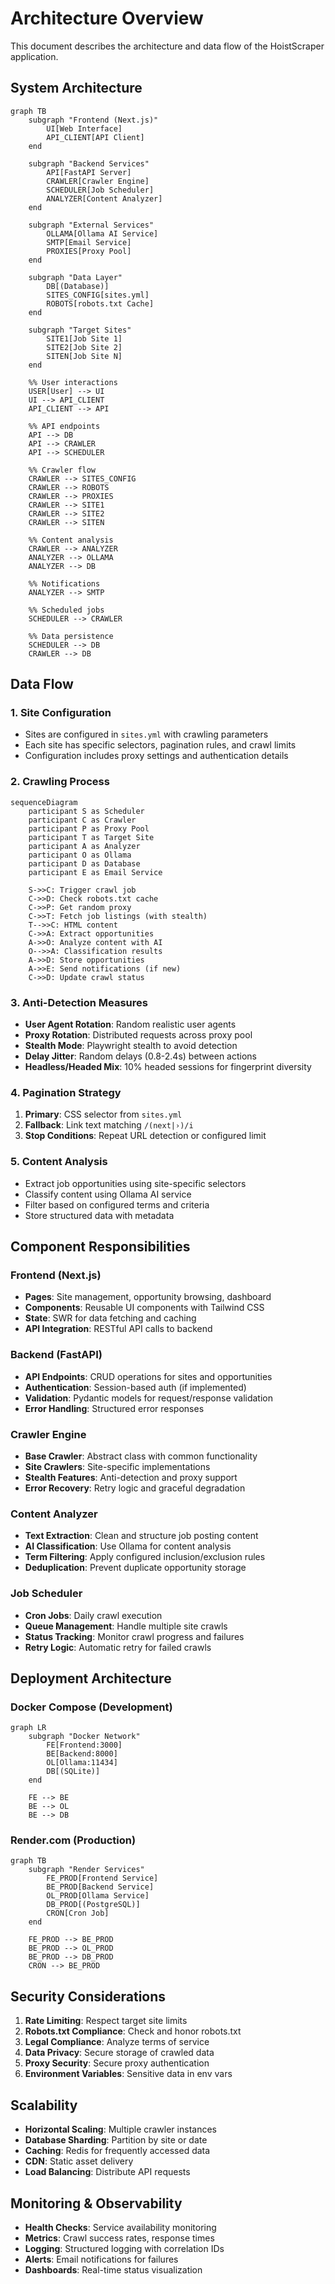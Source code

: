 # Architecture Overview

This document describes the architecture and data flow of the HoistScraper application.

## System Architecture

```mermaid
graph TB
    subgraph "Frontend (Next.js)"
        UI[Web Interface]
        API_CLIENT[API Client]
    end
    
    subgraph "Backend Services"
        API[FastAPI Server]
        CRAWLER[Crawler Engine]
        SCHEDULER[Job Scheduler]
        ANALYZER[Content Analyzer]
    end
    
    subgraph "External Services"
        OLLAMA[Ollama AI Service]
        SMTP[Email Service]
        PROXIES[Proxy Pool]
    end
    
    subgraph "Data Layer"
        DB[(Database)]
        SITES_CONFIG[sites.yml]
        ROBOTS[robots.txt Cache]
    end
    
    subgraph "Target Sites"
        SITE1[Job Site 1]
        SITE2[Job Site 2]
        SITEN[Job Site N]
    end
    
    %% User interactions
    USER[User] --> UI
    UI --> API_CLIENT
    API_CLIENT --> API
    
    %% API endpoints
    API --> DB
    API --> CRAWLER
    API --> SCHEDULER
    
    %% Crawler flow
    CRAWLER --> SITES_CONFIG
    CRAWLER --> ROBOTS
    CRAWLER --> PROXIES
    CRAWLER --> SITE1
    CRAWLER --> SITE2
    CRAWLER --> SITEN
    
    %% Content analysis
    CRAWLER --> ANALYZER
    ANALYZER --> OLLAMA
    ANALYZER --> DB
    
    %% Notifications
    ANALYZER --> SMTP
    
    %% Scheduled jobs
    SCHEDULER --> CRAWLER
    
    %% Data persistence
    SCHEDULER --> DB
    CRAWLER --> DB
```

## Data Flow

### 1. Site Configuration
- Sites are configured in `sites.yml` with crawling parameters
- Each site has specific selectors, pagination rules, and crawl limits
- Configuration includes proxy settings and authentication details

### 2. Crawling Process
```mermaid
sequenceDiagram
    participant S as Scheduler
    participant C as Crawler
    participant P as Proxy Pool
    participant T as Target Site
    participant A as Analyzer
    participant O as Ollama
    participant D as Database
    participant E as Email Service
    
    S->>C: Trigger crawl job
    C->>D: Check robots.txt cache
    C->>P: Get random proxy
    C->>T: Fetch job listings (with stealth)
    T-->>C: HTML content
    C->>A: Extract opportunities
    A->>O: Analyze content with AI
    O-->>A: Classification results
    A->>D: Store opportunities
    A->>E: Send notifications (if new)
    C->>D: Update crawl status
```

### 3. Anti-Detection Measures
- **User Agent Rotation**: Random realistic user agents
- **Proxy Rotation**: Distributed requests across proxy pool
- **Stealth Mode**: Playwright stealth to avoid detection
- **Delay Jitter**: Random delays (0.8-2.4s) between actions
- **Headless/Headed Mix**: 10% headed sessions for fingerprint diversity

### 4. Pagination Strategy
1. **Primary**: CSS selector from `sites.yml`
2. **Fallback**: Link text matching `/(next|›)/i`
3. **Stop Conditions**: Repeat URL detection or configured limit

### 5. Content Analysis
- Extract job opportunities using site-specific selectors
- Classify content using Ollama AI service
- Filter based on configured terms and criteria
- Store structured data with metadata

## Component Responsibilities

### Frontend (Next.js)
- **Pages**: Site management, opportunity browsing, dashboard
- **Components**: Reusable UI components with Tailwind CSS
- **State**: SWR for data fetching and caching
- **API Integration**: RESTful API calls to backend

### Backend (FastAPI)
- **API Endpoints**: CRUD operations for sites and opportunities
- **Authentication**: Session-based auth (if implemented)
- **Validation**: Pydantic models for request/response validation
- **Error Handling**: Structured error responses

### Crawler Engine
- **Base Crawler**: Abstract class with common functionality
- **Site Crawlers**: Site-specific implementations
- **Stealth Features**: Anti-detection and proxy support
- **Error Recovery**: Retry logic and graceful degradation

### Content Analyzer
- **Text Extraction**: Clean and structure job posting content
- **AI Classification**: Use Ollama for content analysis
- **Term Filtering**: Apply configured inclusion/exclusion rules
- **Deduplication**: Prevent duplicate opportunity storage

### Job Scheduler
- **Cron Jobs**: Daily crawl execution
- **Queue Management**: Handle multiple site crawls
- **Status Tracking**: Monitor crawl progress and failures
- **Retry Logic**: Automatic retry for failed crawls

## Deployment Architecture

### Docker Compose (Development)
```mermaid
graph LR
    subgraph "Docker Network"
        FE[Frontend:3000]
        BE[Backend:8000]
        OL[Ollama:11434]
        DB[(SQLite)]
    end
    
    FE --> BE
    BE --> OL
    BE --> DB
```

### Render.com (Production)
```mermaid
graph TB
    subgraph "Render Services"
        FE_PROD[Frontend Service]
        BE_PROD[Backend Service]
        OL_PROD[Ollama Service]
        DB_PROD[(PostgreSQL)]
        CRON[Cron Job]
    end
    
    FE_PROD --> BE_PROD
    BE_PROD --> OL_PROD
    BE_PROD --> DB_PROD
    CRON --> BE_PROD
```

## Security Considerations

1. **Rate Limiting**: Respect target site limits
2. **Robots.txt Compliance**: Check and honor robots.txt
3. **Legal Compliance**: Analyze terms of service
4. **Data Privacy**: Secure storage of crawled data
5. **Proxy Security**: Secure proxy authentication
6. **Environment Variables**: Sensitive data in env vars

## Scalability

- **Horizontal Scaling**: Multiple crawler instances
- **Database Sharding**: Partition by site or date
- **Caching**: Redis for frequently accessed data
- **CDN**: Static asset delivery
- **Load Balancing**: Distribute API requests

## Monitoring & Observability

- **Health Checks**: Service availability monitoring
- **Metrics**: Crawl success rates, response times
- **Logging**: Structured logging with correlation IDs
- **Alerts**: Email notifications for failures
- **Dashboards**: Real-time status visualization 